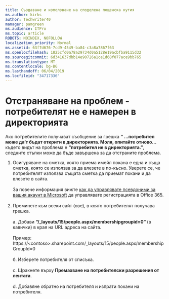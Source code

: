 ```yaml
---
title: Създаване и използване на споделена пощенска кутия
ms.author: kirks
author: Techwriter40
manager: pamgreen
ms.audience: ITPro
ms.topic: article
ROBOTS: NOINDEX, NOFOLLOW
localization_priority: Normal
ms.assetid: 63f7d676-7cd9-4549-ba84-c3a8a7867f63
ms.openlocfilehash: 1825cfd0a78a29734d0a5128e19acbfba9115d32
ms.sourcegitcommit: 6d341637dbb14e90726a1ce1d68f077ace9bb765
ms.translationtype: MT
ms.contentlocale: bg-BG
ms.lasthandoff: 06/04/2019
ms.locfileid: "34717336"
---
```

# <a name="troubleshoot-issue---user-not-found-in-directory"></a>Отстраняване на проблем - потребителят не е намерен в директорията

<p>Ако потребителите получават съобщение за грешка <strong> &ldquo; &hellip;потребител може да&rsquo;т бъдат открити в директорията. Моля, опитайте отново&hellip; </strong> където видът на проблема е <strong> &ldquo;потребител не в директорията.&rdquo;</strong>, следните стъпки може да бъде завършена за да отстраните проблема.</p> <ol> <li>Осигуряване на сметка, която приема имейл покана е една и съща сметка, която се използва за да влезете в по-късно. Уверете се, че потребителят използва същата сметка да приемат покани и да влезете в сайта. <br /><br />За повече информация вижте <a href="https://support.microsoft.com/en-us/help/12407/microsoft-account-how-to-manage-aliases">как да управлявате псевдоними за вашия акаунт в Microsoft</a> да управлявате регистрацията в Office 365. <br /><br /></li> <li>Преминете към всеки сайт (ове), в която потребителят получава грешка. <br /><br />a. Добави <strong> &ldquo;/_layouts/15/people.aspx/membershipgroupid=0&rdquo; </strong> (в кавички) в края на URL адреса на сайта. <br /><br />Пример: https://&lt;contoso&gt;.sharepoint.com/_layouts/15/people.aspx/membershipGroupId=0 <br /><br />б. Изберете потребителя от списъка. <br /><br />c. Щракнете върху <strong>Премахване на потребителски разрешения от лентата</strong>. <br /><br />d. Добавяне обратно на потребителя и изпрати покани на потребителя.</li> </ol>


